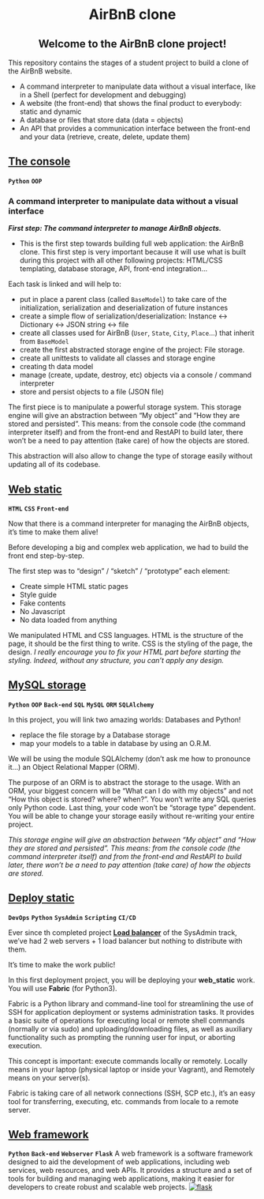 <div align="center">
<h1>AirBnB clone</h1>

## **Welcome to the AirBnB clone project!**
</div>

This repository contains the stages of a student project to build a clone of the AirBnB website.
- A command interpreter to manipulate data without a visual interface, like in a Shell (perfect for development and debugging)
- A website (the front-end) that shows the final product to everybody: static and dynamic
- A database or files that store data (data = objects)
- An API that provides a communication interface between the front-end and your data (retrieve, create, delete, update them)



## [**The console**](https://github.com/Vzika/AirBnB_clone)
**`Python`** **`OOP`**
<h3>A command interpreter to manipulate data without a visual interface</h3>

***First step: The command interpreter to manage AirBnB objects.***
- This is the first step towards building full web application: the AirBnB clone. This first step is very important because it will use what is built during this project with all other following projects: HTML/CSS templating, database storage, API, front-end integration…

Each task is linked and will help to:

- put in place a parent class (called `BaseModel`) to take care of the initialization, serialization and deserialization of future instances
- create a simple flow of serialization/deserialization: Instance <-> Dictionary <-> JSON string <-> file
- create all classes used for AirBnB (`User`, `State`, `City`, `Place`…) that inherit from `BaseModel`
- create the first abstracted storage engine of the project: File storage.
- create all unittests to validate all classes and storage engine
- creating th data model
- manage (create, update, destroy, etc) objects via a console / command interpreter
- store and persist objects to a file (JSON file)

The first piece is to manipulate a powerful storage system. This storage engine will give an abstraction between “My object” and “How they are stored and persisted”. This means: from the console code (the command interpreter itself) and from the front-end and RestAPI to build later, there won’t be a need to pay attention (take care) of how the objects are stored.

This abstraction will also allow to change the type of storage easily without updating all of its codebase.

<!--add the image here-->

 ## [**Web static**](https://github.com/Vzika/AirBnB_clone_v2/tree/main/web_static)
 **`HTML`** **`CSS`** **`Front-end`**

Now that there is a command interpreter for managing the AirBnB objects, it’s time to make them alive!

Before developing a big and complex web application, we had to build the front end step-by-step.

The first step was to “design” / “sketch” / “prototype” each element:

- Create simple HTML static pages
- Style guide
- Fake contents
- No Javascript
- No data loaded from anything

We manipulated HTML and CSS languages. HTML is the structure of the page, it should be the first thing to write. CSS is the styling of the page, the design. *I really encourage you to fix your HTML part before starting the styling. Indeed, without any structure, you can’t apply any design.*

## [**MySQL storage**](https://github.com/Vzika/AirBnB_clone_v2)
**`Python`** **`OOP`** **`Back-end`** **`SQL`** **`MySQL`** **`ORM`** **`SQLAlchemy`**

In this project, you will link two amazing worlds: Databases and Python!
- replace the file storage by a Database storage
- map your models to a table in database by using an O.R.M.

We will be using the module SQLAlchemy (don’t ask me how to pronounce it…) an Object Relational Mapper (ORM).

The purpose of an ORM is to abstract the storage to the usage. With an ORM, your biggest concern will be “What can I do with my objects” and not “How this object is stored? where? when?”. You won’t write any SQL queries only Python code. Last thing, your code won’t be “storage type” dependent. You will be able to change your storage easily without re-writing your entire project.

*This storage engine will give an abstraction between “My object” and “How they are stored and persisted”. This means: from the console code (the command interpreter itself) and from the front-end and RestAPI to build later, there won’t be a need to pay attention (take care) of how the objects are stored.*

## [**Deploy static**](https://github.com/Vzika/AirBnB_clone_v2)
**`DevOps`** **`Python`** **`SysAdmin`** **`Scripting`** **`CI/CD`**

Ever since th completed project [**Load balancer**](https://github.com/Vzika/alx-system_engineering-devops/tree/main/0x0F-load_balancer) of the SysAdmin track, we’ve had 2 web servers + 1 load balancer but nothing to distribute with them.

It’s time to make the work public!

In this first deployment project, you will be deploying your **web_static** work. You will use **Fabric** (for Python3).

Fabric is a Python library and command-line tool for streamlining the use of SSH for application deployment or systems administration tasks. It provides a basic suite of operations for executing local or remote shell commands (normally or via sudo) and uploading/downloading files, as well as auxiliary functionality such as prompting the running user for input, or aborting execution.

This concept is important: execute commands locally or remotely. Locally means in your laptop (physical laptop or inside your Vagrant), and Remotely means on your server(s).

Fabric is taking care of all network connections (SSH, SCP etc.), it’s an easy tool for transferring, executing, etc. commands from locale to a remote server.

## [**Web framework**](https://github.com/Vzika/AirBnB_clone_v2)
**`Python`** **`Back-end`** **`Webserver`** **`Flask`**
A web framework is a software framework designed to aid the development of web applications, including web services, web resources, and web APIs. It provides a structure and a set of tools for building and managing web applications, making it easier for developers to create robust and scalable web projects.
<a href=#>
    <img src="https://s3.amazonaws.com/intranet-projects-files/concepts/74/hbnb_step3.png" alt="flask">
</a>


